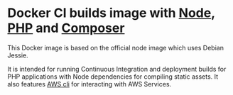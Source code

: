 # Docker CI builds image with [Node], [PHP] and [Composer]

This Docker image is based on the official node image which uses Debian Jessie.

It is intended for running Continuous Integration and deployment builds for PHP applications with Node dependencies for compiling static assets. It also features [AWS cli] for interacting with AWS Services.

[Node]: https://nodejs.org/
[PHP]: https://php.net/
[Composer]: https://getcomposer.org/
[AWS cli]: https://aws.amazon.com/cli/
